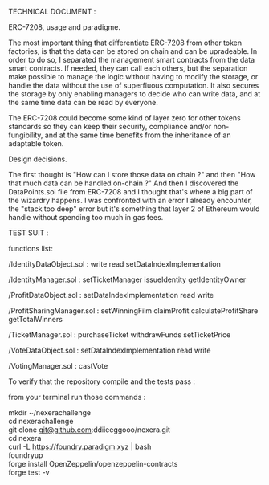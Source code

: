 TECHNICAL DOCUMENT :

ERC-7208, usage and paradigme.

The most important thing that differentiate ERC-7208 from other token factories, is that the data can be stored on chain and can be upradeable. In order to do so, I separated the management smart contracts from the data smart contracts. If needed, they can call each others, but the separation make possible to manage the logic without having to modify the storage, or handle the data without the use of superfluous computation.
It also secures the storage by only enabling managers to decide who can write data, and at the same time data can be read by everyone.

The ERC-7208 could become some kind of layer zero for other tokens standards so they can keep their security, compliance and/or non-fungibility, and at the same time benefits from the inheritance of an adaptable token.

Design decisions.

The first thought is "How can I store those data on chain ?" and then "How that much data can be handled on-chain ?" And then I discovered the DataPoints.sol file from ERC-7208 and I thought that's where a big part of the wizardry happens. I was confronted with an error I already encounter, the "stack too deep" error but it's something that layer 2 of Ethereum would handle without spending too much in gas fees.

TEST SUIT :

functions list:

/IdentityDataObject.sol :
write
read
setDataIndexImplementation

/IdentityManager.sol :
setTicketManager
issueIdentity
getIdentityOwner

/ProfitDataObject.sol :
setDataIndexImplementation
read
write

/ProfitSharingManager.sol :
setWinningFilm
claimProfit
calculateProfitShare
getTotalWinners

/TicketManager.sol :
purchaseTicket
withdrawFunds
setTicketPrice

/VoteDataObject.sol :
setDataIndexImplementation
read
write

/VotingManager.sol  :
castVote

To verify that the repository compile and the tests pass :

from your terminal run those commands :

mkdir ~/nexerachallenge  
cd nexerachallenge  
git clone git@github.com:ddiieeggooo/nexera.git  
cd nexera  
curl -L https://foundry.paradigm.xyz | bash  
foundryup  
forge install OpenZeppelin/openzeppelin-contracts  
forge test -v  
